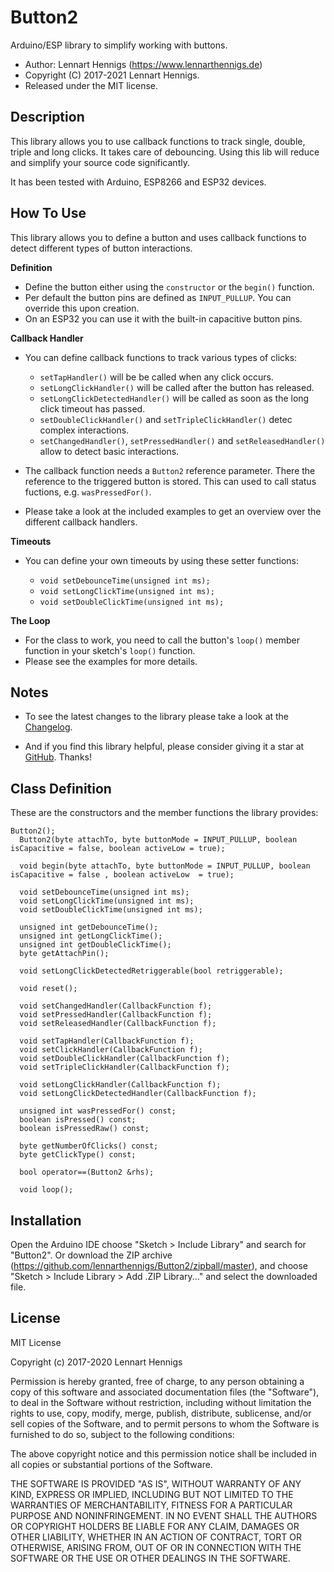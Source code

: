 Button2
======

Arduino/ESP library to simplify working with buttons.

* Author: Lennart Hennigs (https://www.lennarthennigs.de)
* Copyright (C) 2017-2021 Lennart Hennigs.
* Released under the MIT license.

Description
-----------
This library allows you to use callback functions to track single, double, triple and long clicks. It takes care of debouncing. Using this lib will reduce and simplify your source code significantly. 

It has been tested with Arduino, ESP8266 and ESP32 devices.

How To Use
----------

This library allows you to define a button and uses callback functions to detect different types of button interactions.

__Definition__
- Define the button either using the ```constructor``` or the ```begin()``` function.
- Per default the button pins are defined as ```INPUT_PULLUP```. You can override this upon creation.
- On an ESP32 you can use it with the built-in capacitive button pins.


__Callback Handler__
- You can define callback functions to track various types of clicks:
  - ```setTapHandler()``` will be be called when any click occurs.
  - ```setLongClickHandler()``` will be called after the button has released.
  - ```setLongClickDetectedHandler()``` will be called as soon as the long click timeout has passed.
  - ```setDoubleClickHandler()``` and ```setTripleClickHandler()``` detec complex interactions.
  - ```setChangedHandler()```, ```setPressedHandler()``` and ```setReleasedHandler()``` allow to detect basic interactions.

- The callback function needs a ```Button2``` reference parameter. There the reference to the triggered button is stored. This can used to call status fuctions, e.g. ```wasPressedFor()```.

- Please take a look at the included examples to get an overview over the different callback handlers. 

__Timeouts__
- You can define your own timeouts by using these setter functions:

  - ```void setDebounceTime(unsigned int ms);```
  - ```void setLongClickTime(unsigned int ms);```
  - ```void setDoubleClickTime(unsigned int ms);```
    

__The Loop__    
- For the class to work, you need to call the button's `loop()` member function in your sketch's `loop()` function. 
- Please see the examples for more details.

Notes
-----

- To see the latest changes to the library please take a look at the [Changelog](https://github.com/LennartHennigs/Button2/blob/master/CHANGELOG.md).
 
- And if you find this library helpful, please consider giving it a star at [GitHub](https://github.com/LennartHennigs/Button2). Thanks!



Class Definition
----------------

These are the constructors and the member functions the library provides:

```
Button2();
  Button2(byte attachTo, byte buttonMode = INPUT_PULLUP, boolean isCapacitive = false, boolean activeLow = true);

  void begin(byte attachTo, byte buttonMode = INPUT_PULLUP, boolean isCapacitive = false , boolean activeLow  = true);

  void setDebounceTime(unsigned int ms);
  void setLongClickTime(unsigned int ms);
  void setDoubleClickTime(unsigned int ms);
  
  unsigned int getDebounceTime();
  unsigned int getLongClickTime();
  unsigned int getDoubleClickTime();
  byte getAttachPin();

  void setLongClickDetectedRetriggerable(bool retriggerable);

  void reset();

  void setChangedHandler(CallbackFunction f);
  void setPressedHandler(CallbackFunction f);
  void setReleasedHandler(CallbackFunction f);

  void setTapHandler(CallbackFunction f);
  void setClickHandler(CallbackFunction f);
  void setDoubleClickHandler(CallbackFunction f);
  void setTripleClickHandler(CallbackFunction f);

  void setLongClickHandler(CallbackFunction f);
  void setLongClickDetectedHandler(CallbackFunction f);

  unsigned int wasPressedFor() const;
  boolean isPressed() const;
  boolean isPressedRaw() const;

  byte getNumberOfClicks() const;
  byte getClickType() const;

  bool operator==(Button2 &rhs);

  void loop();
```

Installation
------------
Open the Arduino IDE choose "Sketch > Include Library" and search for "Button2". 
Or download the ZIP archive (https://github.com/lennarthennigs/Button2/zipball/master), and choose "Sketch > Include Library > Add .ZIP Library..." and select the downloaded file.


License
-------

MIT License

Copyright (c) 2017-2020 Lennart Hennigs

Permission is hereby granted, free of charge, to any person obtaining a copy
of this software and associated documentation files (the "Software"), to deal
in the Software without restriction, including without limitation the rights
to use, copy, modify, merge, publish, distribute, sublicense, and/or sell
copies of the Software, and to permit persons to whom the Software is
furnished to do so, subject to the following conditions:

The above copyright notice and this permission notice shall be included in all
copies or substantial portions of the Software.

THE SOFTWARE IS PROVIDED "AS IS", WITHOUT WARRANTY OF ANY KIND, EXPRESS OR
IMPLIED, INCLUDING BUT NOT LIMITED TO THE WARRANTIES OF MERCHANTABILITY,
FITNESS FOR A PARTICULAR PURPOSE AND NONINFRINGEMENT. IN NO EVENT SHALL THE
AUTHORS OR COPYRIGHT HOLDERS BE LIABLE FOR ANY CLAIM, DAMAGES OR OTHER
LIABILITY, WHETHER IN AN ACTION OF CONTRACT, TORT OR OTHERWISE, ARISING FROM,
OUT OF OR IN CONNECTION WITH THE SOFTWARE OR THE USE OR OTHER DEALINGS IN THE
SOFTWARE.
